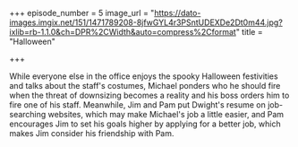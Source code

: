 +++
episode_number = 5
image_url = "https://dato-images.imgix.net/151/1471789208-8jfwGYL4r3PSntUDEXDe2Dt0m44.jpg?ixlib=rb-1.1.0&ch=DPR%2CWidth&auto=compress%2Cformat"
title = "Halloween"

+++

While everyone else in the office enjoys the spooky Halloween festivities and talks about the staff's costumes, Michael ponders who he should fire when the threat of downsizing becomes a reality and his boss orders him to fire one of his staff. Meanwhile, Jim and Pam put Dwight's resume on job-searching websites, which may make Michael's job a little easier, and Pam encourages Jim to set his goals higher by applying for a better job, which makes Jim consider his friendship with Pam.